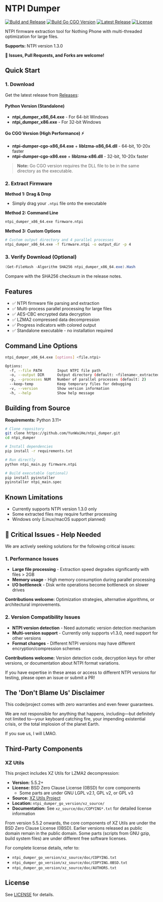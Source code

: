 # NTPI Dumper

[![Build and Release](https://github.com/YunWaiHe/ntpi_dumper/actions/workflows/build-release.yml/badge.svg)](https://github.com/YunWaiHe/ntpi_dumper/actions/workflows/build-release.yml)
[![Build Go CGO Version](https://github.com/YunWaiHe/ntpi_dumper/actions/workflows/build-go-cgo.yml/badge.svg)](https://github.com/YunWaiHe/ntpi_dumper/actions/workflows/build-go-cgo.yml)
[![Latest Release](https://img.shields.io/github/v/release/YunWaiHe/ntpi_dumper)](https://github.com/YunWaiHe/ntpi_dumper/releases/latest)
[![License](https://img.shields.io/github/license/YunWaiHe/ntpi_dumper)](LICENSE)

NTPI firmware extraction tool for Nothing Phone with multi-threaded optimization for large files.

**Supports:** NTPI version 1.3.0

**💬 Issues, Pull Requests, and Forks are welcome!**

## Quick Start

### 1. Download

Get the latest release from [Releases](https://github.com/YunWaiHe/ntpi_dumper/releases/latest):

#### Python Version (Standalone)
- **ntpi_dumper_x86_64.exe** - For 64-bit Windows
- **ntpi_dumper_x86.exe** - For 32-bit Windows

#### Go CGO Version (High Performance) ⚡
- **ntpi-dumper-cgo-x86_64.exe** + **liblzma-x86_64.dll** - 64-bit, 10-20x faster
- **ntpi-dumper-cgo-x86.exe** + **liblzma-x86.dll** - 32-bit, 10-20x faster

> **Note:** Go CGO version requires the DLL file to be in the same directory as the executable.

### 2. Extract Firmware

**Method 1: Drag & Drop**
- Simply drag your `.ntpi` file onto the executable

**Method 2: Command Line**
```bash
ntpi_dumper_x86_64.exe firmware.ntpi
```

**Method 3: Custom Options**
```bash
# Custom output directory and 4 parallel processes
ntpi_dumper_x86_64.exe -f firmware.ntpi -o output_dir -p 4
```

### 3. Verify Download (Optional)

```powershell
(Get-FileHash -Algorithm SHA256 ntpi_dumper_x86_64.exe).Hash
```
Compare with the SHA256 checksum in the release notes.

## Features

- ✅ NTPI firmware file parsing and extraction
- ✅ Multi-process parallel processing for large files
- ✅ AES-CBC encrypted data decryption
- ✅ LZMA2 compressed data decompression
- ✅ Progress indicators with colored output
- ✅ Standalone executable - no installation required

## Command Line Options

```bash
ntpi_dumper_x86_64.exe [options] <file.ntpi>

Options:
  -f, --file PATH       Input NTPI file path
  -o, --output DIR      Output directory (default: <filename>_extracted)
  -p, --processes NUM   Number of parallel processes (default: 2)
  --keep-temp           Keep temporary files for debugging
  -v, --version         Show version information
  -h, --help            Show help message
```

## Building from Source

**Requirements:** Python 3.11+

```bash
# Clone repository
git clone https://github.com/YunWaiHe/ntpi_dumper.git
cd ntpi_dumper

# Install dependencies
pip install -r requirements.txt

# Run directly
python ntpi_main.py firmware.ntpi

# Build executable (optional)
pip install pyinstaller
pyinstaller ntpi_main.spec
```

## Known Limitations

- Currently supports NTPI version 1.3.0 only
- Some extracted files may require further processing
- Windows only (Linux/macOS support planned)

## 🚨 Critical Issues - Help Needed

We are actively seeking solutions for the following critical issues:

### 1. Performance Issues
- **Large file processing** - Extraction speed degrades significantly with files > 2GB
- **Memory usage** - High memory consumption during parallel processing
- **I/O bottleneck** - Disk write operations become bottleneck on slower drives

**Contributions welcome:** Optimization strategies, alternative algorithms, or architectural improvements.

### 2. Version Compatibility Issues
- **NTPI version detection** - Need automatic version detection mechanism
- **Multi-version support** - Currently only supports v1.3.0, need support for other versions
- **Format changes** - Different NTPI versions may have different encryption/compression schemes

**Contributions welcome:** Version detection code, decryption keys for other versions, or documentation about NTPI format variations.

If you have expertise in these areas or access to different NTPI versions for testing, please open an issue or submit a PR!

## The 'Don't Blame Us' Disclaimer

This code/project comes with zero warranties and even fewer guarantees.

We are not responsible for anything that happens, including—but definitely not limited to—your keyboard catching fire, your impending existential crisis, or the total implosion of the planet Earth.

If you sue us, I will LMAO.

## Third-Party Components

### XZ Utils

This project includes XZ Utils for LZMA2 decompression:

- **Version:** 5.5.2+
- **License:** BSD Zero Clause License (0BSD) for core components
  - Some parts are under GNU LGPL v2.1, GPL v2, or GPL v3
- **Source:** [XZ Utils Project](https://tukaani.org/xz/)
- **Location:** `ntpi_dumper_go_version/xz_source/`
- **Documentation:** See `xz_source/doc/COPYING*.txt` for detailed license information

From version 5.5.2 onwards, the core components of XZ Utils are under the BSD Zero Clause License (0BSD). Earlier versions released as public domain remain in the public domain. Some parts (scripts from GNU gzip, build system files) are under different free software licenses.

For complete license details, refer to:
- `ntpi_dumper_go_version/xz_source/doc/COPYING.txt`
- `ntpi_dumper_go_version/xz_source/doc/COPYING.0BSD.txt`
- `ntpi_dumper_go_version/xz_source/doc/AUTHORS.txt`

## License

See [LICENSE](LICENSE) for details.
